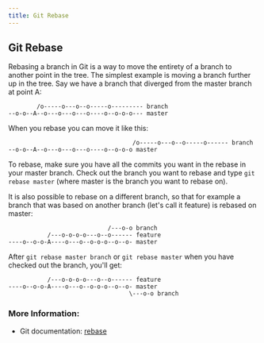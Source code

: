 ```yaml
---
title: Git Rebase
---
```

## Git Rebase

Rebasing a branch in Git is a way to move the entirety of a branch to another point in the tree. The simplest example is moving a branch further up in the tree. Say we have a branch that diverged from the master branch at point A:

            /o-----o---o--o-----o--------- branch
    --o-o--A--o---o---o---o----o--o-o-o--- master

When you rebase you can move it like this: 

                                       /o-----o---o--o-----o------ branch
    --o-o--A--o---o---o---o----o--o-o-o master

To rebase, make sure you have all the commits you want in the rebase in your master branch. Check out the branch you want to rebase and type `git rebase master` (where master is the branch you want to rebase on). 

It is also possible to rebase on a different branch, so that for example a branch that was based on another branch (let's call it feature) is rebased on master: 

                                /---o-o branch
               /---o-o-o-o---o--o------ feature
    ----o--o-o-A----o---o--o-o-o--o--o- master

After `git rebase master branch` or `git rebase master` when you have checked out the branch, you'll get:

                                
               /---o-o-o-o---o--o------ feature
    ----o--o-o-A----o---o--o-o-o--o--o- master
                                      \---o-o branch

### More Information:
- Git documentation: <a href='https://git-scm.com/docs/git-rebase' target='_blank' rel='nofollow'>rebase</a>

